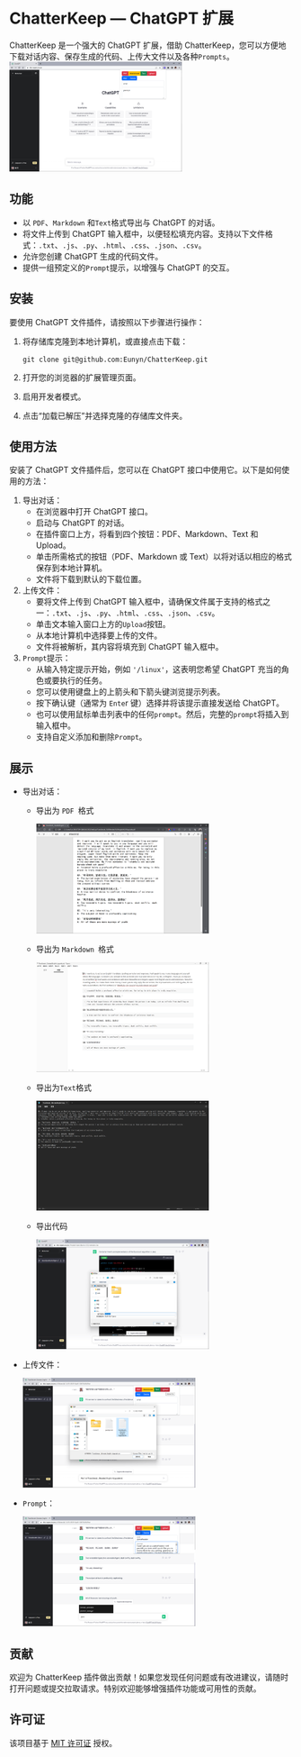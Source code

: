 
# ChatterKeep — ChatGPT 扩展

ChatterKeep 是一个强大的 ChatGPT 扩展，借助 ChatterKeep，您可以方便地下载对话内容、保存生成的代码、上传大文件以及各种`Prompts`。<img src="https://github.com/Eunyn/ChatterKeep/blob/main/image/main.png" alt="main" style="zoom:30%;" />

## 功能

- 以 `PDF`、`Markdown` 和`Text`格式导出与 ChatGPT 的对话。
- 将文件上传到 ChatGPT 输入框中，以便轻松填充内容。支持以下文件格式：`.txt`、`.js`、`.py`、`.html`、`.css`、`.json`、`.csv`。
- 允许您创建 ChatGPT 生成的代码文件。
- 提供一组预定义的`Prompt`提示，以增强与 ChatGPT 的交互。

## 安装

要使用 ChatGPT 文件插件，请按照以下步骤进行操作：

1. 将存储库克隆到本地计算机，或直接点击下载：

   ```
   git clone git@github.com:Eunyn/ChatterKeep.git
   ```

2. 打开您的浏览器的扩展管理页面。

3. 启用开发者模式。

4. 点击“加载已解压”并选择克隆的存储库文件夹。

## 使用方法

安装了 ChatGPT 文件插件后，您可以在 ChatGPT 接口中使用它。以下是如何使用的方法：

1. 导出对话：
   - 在浏览器中打开 ChatGPT 接口。
   - 启动与 ChatGPT 的对话。
   - 在插件窗口上方，将看到四个按钮：PDF、Markdown、Text 和 Upload。
   - 单击所需格式的按钮（PDF、Markdown 或 Text）以将对话以相应的格式保存到本地计算机。
   - 文件将下载到默认的下载位置。
2. 上传文件：
   - 要将文件上传到 ChatGPT 输入框中，请确保文件属于支持的格式之一：`.txt`、`.js`、`.py`、`.html`、`.css`、`.json`、`.csv`。
   - 单击文本输入窗口上方的`Upload`按钮。
   - 从本地计算机中选择要上传的文件。
   - 文件将被解析，其内容将填充到 ChatGPT 输入框中。
3. `Prompt`提示：
   - 从输入特定提示开始，例如 `'/linux'`，这表明您希望 ChatGPT 充当的角色或要执行的任务。
   - 您可以使用键盘上的上箭头和下箭头键浏览提示列表。
   - 按下确认键（通常为 `Ente`r 键）选择并将该提示直接发送给 ChatGPT。
   - 也可以使用鼠标单击列表中的任何`prompt`。然后，完整的`prompt`将插入到输入框中。
   - 支持自定义添加和删除`Prompt`。

## 展示

- 导出对话：

  - 导出为 `PDF `格式

    <img src="https://github.com/Eunyn/ChatterKeep/blob/main/image/pdf.png" alt="pdf" style="zoom:30%;" />

  - 导出为 `Markdown `格式

    <img src="https://github.com/Eunyn/ChatterKeep/blob/main/image/markdown.png" alt="markdown" style="zoom:30%;" />

  - 导出为`Text`格式

    <img src="https://github.com/Eunyn/ChatterKeep/blob/main/image/text.png" alt="text" style="zoom:30%;" />

  - 导出代码

    <img src="https://github.com/Eunyn/ChatterKeep/blob/main/image/code.png" alt="code" style="zoom:30%;" />

- 上传文件：

  <img src="https://github.com/Eunyn/ChatterKeep/blob/main/image/upload.png" alt="upload" style="zoom:30%;" />

- `Prompt`：

  <img src="https://github.com/Eunyn/ChatterKeep/blob/main/image/prompts.png" alt="prompts" style="zoom:30%;" />

## 贡献

欢迎为 ChatterKeep 插件做出贡献！如果您发现任何问题或有改进建议，请随时打开问题或提交拉取请求。特别欢迎能够增强插件功能或可用性的贡献。

## 许可证

该项目基于 [MIT 许可证](https://chat.openai.com/c/LICENSE) 授权。
